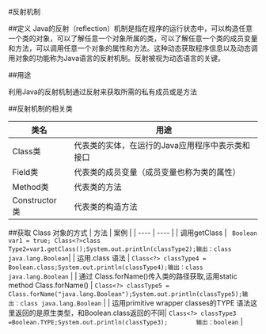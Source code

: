 #反射机制

##定义
Java的反射（reflection）机制是指在程序的运行状态中，可以构造任意一个类的对象，可以了解任意一个对象所属的类，可以了解任意一个类的成员变量和方法，可以调用任意一个对象的属性和方法。这种动态获取程序信息以及动态调用对象的功能称为Java语言的反射机制。反射被视为动态语言的关键。

##用途

利用Java的反射机制通过反射来获取所需的私有成员或是方法

##反射机制的相关类

|  类名   |  用途 |
|  ----  | ----  |
| Class类  | 代表类的实体，在运行的Java应用程序中表示类和接口|
| Field类  | 代表类的成员变量（成员变量也称为类的属性） |
| Method类 | 代表类的方法 |
| Constructor 类| 代表类的构造方法 |

##获取 Class 对象的方式
|  方法   |  案例 |
|  ----  | ----  |
| 调用getClass  | ``` Boolean var1 = true; Class<?>class Type2=var1.getClass();System.out.println(classType2);输出：class java.lang.Boolean```|
| 运用.class 语法  | ```Class<?> classType4 = Boolean.class;System.out.println(classType4);输出：class java.lang.Boolean``` |
| 通过 Class.forName()传入类的路径获取,运用static method Class.forName() | ```Class<?> classType5 = Class.forName("java.lang.Boolean");System.out.println(classType5);输出：class java.lang.Boolean``` |
| 运用primitive wrapper classes的TYPE 语法这里返回的是原生类型，和Boolean.class返回的不同| ```Class<?> classType3 =Boolean.TYPE;System.out.println(classType3);        输出：boolean``` |


